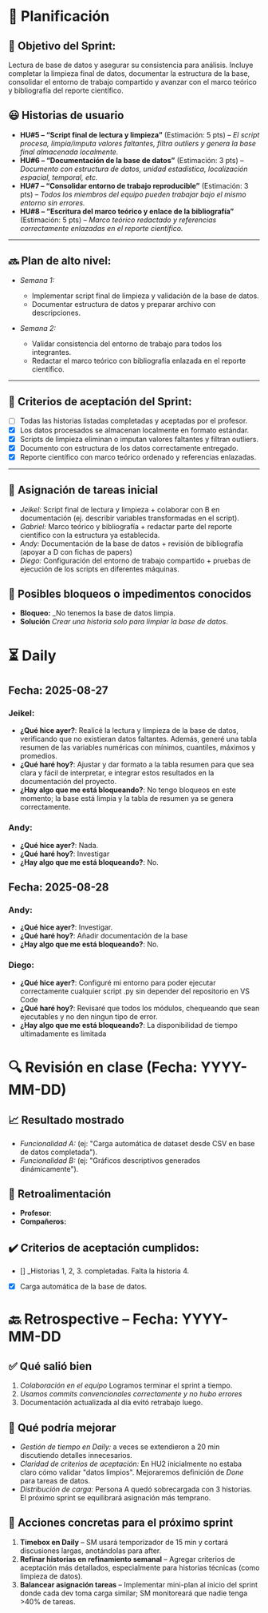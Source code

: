 # 📆  Planificación

## 🎯  Objetivo del Sprint:

Lectura de base de datos y asegurar su consistencia para análisis.
Incluye completar la limpieza final de datos, documentar la estructura de la base, consolidar el entorno de trabajo compartido y avanzar con el marco teórico y bibliografía del reporte científico.


## 😃  Historias de usuario

- **HU#5 – “Script final de lectura y limpieza”** (Estimación: 5 pts) – *El script procesa, limpia/imputa valores faltantes, filtra outliers y genera la base final almacenada localmente.*
- **HU#6 – “Documentación de la base de datos”** (Estimación: 3 pts) – *Documento con estructura de datos, unidad estadística, localización espacial, temporal, etc.*
- **HU#7 – “Consolidar entorno de trabajo reproducible”** (Estimación: 3 pts) – *Todos los miembros del equipo pueden trabajar bajo el mismo entorno sin errores.*
- **HU#8 – “Escritura del marco teórico y enlace de la bibliografía”** (Estimación: 5 pts) – *Marco teórico redactado y referencias correctamente enlazadas en el reporte científico.*

---

## 🔜  Plan de alto nivel:
- *Semana 1:*
  - Implementar script final de limpieza y validación de la base de datos.
  - Documentar estructura de datos y preparar archivo con descripciones.

- *Semana 2:*
  - Validar consistencia del entorno de trabajo para todos los integrantes.
  - Redactar el marco teórico con bibliografía enlazada en el reporte científico.

---
## 🥇  Criterios de aceptación del Sprint:
- [ ] Todas las historias listadas completadas y aceptadas por el profesor.
- [x] Los datos procesados se almacenan localmente en formato estándar.
- [x] Scripts de limpieza eliminan o imputan valores faltantes y filtran outliers.
- [x] Documento con estructura de los datos correctamente entregado.
- [x] Reporte científico con marco teórico ordenado y referencias enlazadas.

---
## 📌  Asignación de tareas inicial
- *Jeikel:* Script final de lectura y limpieza + colaborar con B en documentación (ej. describir variables transformadas en el script).
- *Gabriel:* Marco teórico y bibliografía + redactar parte del reporte científico con la estructura ya establecida.
- *Andy:* Documentación de la base de datos + revisión de bibliografía (apoyar a D con fichas de papers)
- *Diego:* Configuración del entorno de trabajo compartido + pruebas de ejecución de los scripts en diferentes máquinas.
## 🚫 Posibles bloqueos o impedimentos conocidos

- **Bloqueo:** _No tenemos la base de datos limpia.
- **Solución** _Crear una historia solo para limpiar la base de datos_.




# ⏳  Daily

##  Fecha: 2025-08-27

### Jeikel:
- **¿Qué hice ayer?**: Realicé la lectura y limpieza de la base de datos, verificando que no existieran datos faltantes. Además, generé una tabla resumen de las variables numéricas con mínimos, cuantiles, máximos y promedios.
- **¿Qué haré hoy?**: Ajustar y dar formato a la tabla resumen para que sea clara y fácil de interpretar, e integrar estos resultados en la documentación del proyecto.
- **¿Hay algo que me está bloqueando?**: No tengo bloqueos en este momento; la base está limpia y la tabla de resumen ya se genera correctamente.

### Andy:
- **¿Qué hice ayer?**: Nada.
- **¿Qué haré hoy?**: Investigar
- **¿Hay algo que me está bloqueando?**: No.


##  Fecha: 2025-08-28

### Andy:
- **¿Qué hice ayer?**: Investigar.
- **¿Qué haré hoy?**: Añadir documentación de la base
- **¿Hay algo que me está bloqueando?**: No.

### Diego:
- **¿Qué hice ayer?**: Configuré mi entorno para poder ejecutar correctamente cualquier script .py sin depender del repositorio en VS Code
- **¿Qué haré hoy?**: Revisaré que todos los módulos, chequeando que sean ejecutables y no den ningun tipo de error.
- **¿Hay algo que me está bloqueando?**: La disponibilidad de tiempo ultimadamente es limitada




# 🔍   Revisión en clase (Fecha: YYYY-MM-DD)


## 📈  Resultado mostrado

- *Funcionalidad A:* (ej: "Carga automática de dataset desde CSV en base de datos completada").
- *Funcionalidad B:* (ej: "Gráficos descriptivos generados dinámicamente").


## :arrows_counterclockwise:  Retroalimentación

- **Profesor**:
- **Compañeros:**


## ✔️  Criterios de aceptación cumplidos:
- [] _Historias 1, 2, 3. completadas. Falta la historia 4.
- [x] Carga automática de la base de datos.


# 🔙  Retrospective – Fecha: YYYY-MM-DD

## :white_check_mark: Qué salió bien
1.  _Colaboración en el equipo_ Logramos terminar el sprint a tiempo.
1.  _Usamos commits convencionales correctamente y no hubo errores_
1.  Documentación actualizada al día evitó retrabajo luego.



## :no_good: Qué podría mejorar

- _Gestión de tiempo en Daily:_ a veces se extendieron a 20 min discutiendo detalles innecesarios.
- _Claridad de criterios de aceptación:_ En HU2 inicialmente no estaba claro cómo validar "datos limpios". Mejoraremos definición de *Done* para tareas de datos.
- _Distribución de carga:_ Persona A quedó sobrecargada con 3 historias. El próximo sprint se equilibrará asignación más temprano.


## :pencil: Acciones concretas  para el próximo sprint
1. **Timebox en Daily** – SM usará temporizador de 15 min y cortará discusiones largas, anotándolas para after.
2. **Refinar historias en refinamiento semanal** – Agregar criterios de aceptación más detallados, especialmente para historias técnicas (como limpieza de datos).
3. **Balancear asignación tareas** – Implementar mini-plan al inicio del sprint donde cada dev toma carga similar; SM monitoreará que nadie tenga >40% de tareas.
